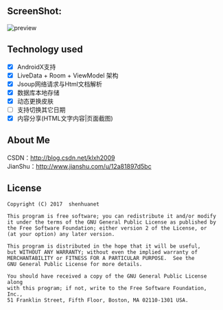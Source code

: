 ## ScreenShot:

![preview](https://raw.githubusercontent.com/shenhuanet/shenhua-zhidaodaily/master/Screenshot.png)

## Technology used

- [x] AndroidX支持
- [x] LiveData + Room + ViewModel 架构
- [x] Jsoup网络请求与Html文档解析
- [x] 数据库本地存储
- [x] 动态更换皮肤
- [ ] 支持切换其它日期
- [x] 内容分享(HTML文字内容|页面截图)

## About Me
CSDN：http://blog.csdn.net/klxh2009<br>
JianShu：http://www.jianshu.com/u/12a81897d5bc

## License

    Copyright (C) 2017  shenhuanet

    This program is free software; you can redistribute it and/or modify
    it under the terms of the GNU General Public License as published by
    the Free Software Foundation; either version 2 of the License, or
    (at your option) any later version.

    This program is distributed in the hope that it will be useful,
    but WITHOUT ANY WARRANTY; without even the implied warranty of
    MERCHANTABILITY or FITNESS FOR A PARTICULAR PURPOSE.  See the
    GNU General Public License for more details.

    You should have received a copy of the GNU General Public License along
    with this program; if not, write to the Free Software Foundation, Inc.,
    51 Franklin Street, Fifth Floor, Boston, MA 02110-1301 USA.
